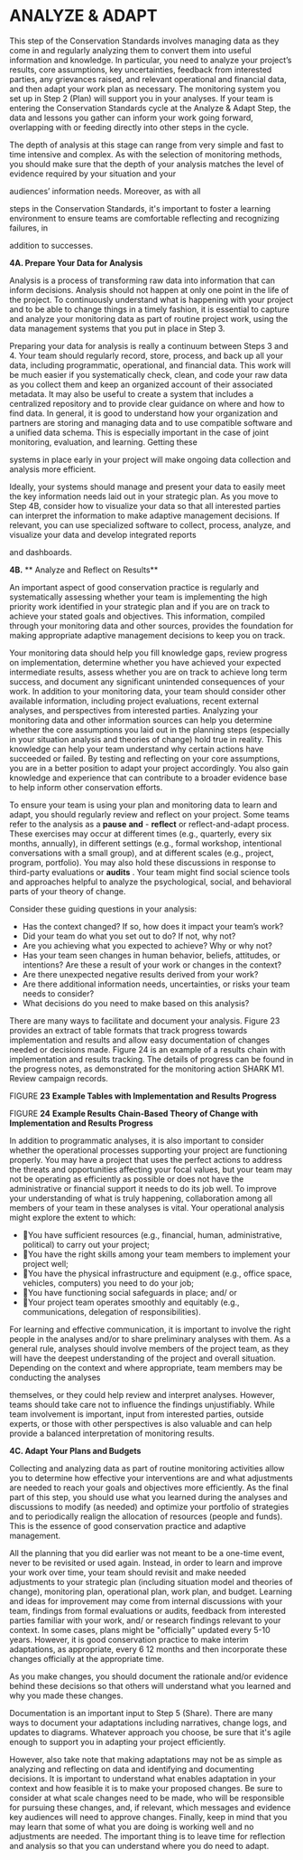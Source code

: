 # ANALYZE & ADAPT

This step of the Conservation Standards involves managing data as they come
in and regularly analyzing them to convert them into useful information and
knowledge. In particular, you need to analyze your project’s results, core
assumptions, key uncertainties, feedback from interested parties, any grievances
raised, and relevant operational and financial data, and then adapt your work
plan as necessary. The monitoring system you set up in Step 2 (Plan) will support
you in your analyses. If your team is entering the Conservation Standards cycle at
the Analyze & Adapt Step, the data and lessons you gather can inform your work
going forward, overlapping with or feeding directly into other steps in the cycle.


The depth of analysis at this stage can range from
very simple and fast to time intensive and complex. As
with the selection of monitoring methods, you should
make sure that the depth of your analysis matches the
level of evidence required by your situation and your


audiences’ information needs. Moreover, as with all

steps in the Conservation Standards, it's important
to foster a learning environment to ensure teams are
comfortable reflecting and recognizing failures, in

addition to successes.

**4A. Prepare Your Data for Analysis**

Analysis is a process of transforming raw data into
information that can inform decisions. Analysis
should not happen at only one point in the life of
the project. To continuously understand what
is happening with your project and to be able to
change things in a timely fashion, it is essential to
capture and analyze your monitoring data as part of
routine project work, using the data management
systems that you put in place in Step 3.

Preparing your data for analysis is really a continuum
between Steps 3 and 4. Your team should regularly
record, store, process, and back up all your
data, including programmatic, operational, and
financial data. This work will be much easier if you
systematically check, clean, and code your raw
data as you collect them and keep an organized
account of their associated metadata. It may
also be useful to create a system that includes a
centralized repository and to provide clear guidance
on where and how to find data. In general, it is
good to understand how your organization and
partners are storing and managing data and to use
compatible software and a unified data schema.
This is especially important in the case of joint
monitoring, evaluation, and learning. Getting these


systems in place early in your project will make
ongoing data collection and analysis more efficient.

Ideally, your systems should manage and present your
data to easily meet the key information needs laid out
in your strategic plan. As you move to Step 4B, consider
how to visualize your data so that all interested parties
can interpret the information to make adaptive
management decisions. If relevant, you can use
specialized software to collect, process, analyze, and
visualize your data and develop integrated reports

and dashboards.

**4B.** ** Analyze and Reflect on Results**

An important aspect of good conservation practice is regularly and systematically assessing whether your team is implementing the high priority work identified in your strategic plan and if you are on track to achieve your stated goals and objectives. This information, compiled through your monitoring data and other sources, provides the foundation for making appropriate adaptive management decisions to keep you on track.

Your monitoring data should help you fill knowledge gaps, review progress on implementation, determine whether you have achieved your expected intermediate results, assess whether you are on track to achieve long term success, and document any significant unintended consequences of your work. In addition to your monitoring data, your team should consider other available information, including project evaluations, recent external analyses, and perspectives from interested parties. Analyzing your monitoring data and other information sources can help you determine whether the core assumptions you laid out in the planning steps (especially in your situation analysis and theories of change) hold true in reality. This knowledge can help your team understand why certain actions have succeeded or failed. By testing and reflecting on your core assumptions, you are in a better position to adapt your project accordingly. You also gain knowledge and experience that can contribute to a broader evidence base to help inform other conservation efforts.

To ensure your team is using your plan and monitoring data to learn and adapt, you should regularly review and reflect on your project. Some teams refer to the analysis as a **pause** **and** - **reflect** or reflect-and-adapt process. These exercises may occur at different times (e.g., quarterly, every six months, annually), in different settings (e.g., formal workshop, intentional conversations with a small group), and at different scales (e.g., project, program, portfolio). You may also hold these discussions in response to third-party evaluations or **audits** . Your team might find social science tools and approaches helpful to analyze the psychological, social, and behavioral parts of your theory of change.


Consider these guiding questions in your analysis:

- Has the context changed? If so, how does it impact
your team’s work?
- Did your team do what you set out to do? If not,
why not?
- Are you achieving what you expected to achieve?
Why or why not?
-  Has your team seen changes in human behavior,
beliefs, attitudes, or intentions? Are these a
result of your work or changes in the context?
- Are there unexpected negative results derived from
your work?
- Are there additional information needs,
uncertainties, or risks your team needs to consider?
- What decisions do you need to make based on this
analysis?

There are many ways to facilitate and document your analysis. Figure 23 provides an extract of table formats that track progress towards implementation and results and allow easy documentation of changes needed or decisions made. Figure 24 is an example of a results chain with implementation and results tracking. The details of progress can be found in the progress notes, as demonstrated for the monitoring action SHARK M1. Review campaign records.

FIGURE **23** **Example Tables with Implementation and Results Progress**



FIGURE **24** **Example Results** **Chain-Based Theory of Change with Implementation and Results Progress**

In addition to programmatic analyses, it is also important to consider whether the operational processes supporting your project are functioning properly. You may have a project that uses the perfect actions to address the threats and opportunities affecting your focal values, but your team may not be operating as efficiently as possible or does not have the administrative or financial support it needs to do its job well. To improve your understanding of what is truly happening, collaboration among all members of your team in these analyses is vital. Your operational analysis might explore the extent to which:

-  You have sufficient resources (e.g., financial, human,
administrative, political) to carry out your project;
-  You have the right skills among your team members
to implement your project well;
-  You have the physical infrastructure and equipment
(e.g., office space, vehicles, computers) you need to
do your job;
-  You have functioning social safeguards in place; and/
or
-  Your project team operates smoothly and
equitably (e.g., communications, delegation of
responsibilities).

For learning and effective communication, it is
important to involve the right people in the analyses
and/or to share preliminary analyses with them. As
a general rule, analyses should involve members
of the project team, as they will have the deepest
understanding of the project and overall situation.
Depending on the context and where appropriate,
team members may be conducting the analyses


themselves, or they could help review and interpret
analyses. However, teams should take care not to
influence the findings unjustifiably. While team
involvement is important, input from interested
parties, outside experts, or those with other
perspectives is also valuable and can help provide a
balanced interpretation of monitoring results.

**4C. Adapt Your Plans and Budgets**

Collecting and analyzing data as part of routine monitoring activities allow you to determine how effective your interventions are and what adjustments are needed to reach your goals and objectives more efficiently. As the final part of this step, you should use what you learned during the analyses and discussions to modify (as needed) and optimize your portfolio of strategies and to periodically realign the allocation of resources (people and funds). This is the essence of good conservation practice and adaptive management.

All the planning that you did earlier was not meant to be a one-time event, never to be revisited or used again. Instead, in order to learn and improve your work over time, your team should revisit and make needed adjustments to your strategic plan (including situation model and theories of change), monitoring plan, operational plan, work plan, and budget. Learning and ideas for improvement may come from internal discussions with your team, findings from formal evaluations or audits, feedback from interested parties familiar with your work, and/ or research findings relevant to your context. In some cases, plans might be "officially" updated every 5-10 years. However, it is good conservation practice to make interim adaptations, as appropriate, every 6 12 months and then incorporate these changes officially at the appropriate time.

As you make changes, you should document the rationale and/or evidence behind these decisions so that others will understand what you learned and why you made these changes.

Documentation is an important input to Step 5 (Share). There are many ways to document your adaptations including narratives, change logs, and updates to diagrams. Whatever approach you choose, be sure that it's agile enough to support you in adapting your project efficiently.

However, also take note that making adaptations may not be as simple as analyzing and reflecting on data and identifying and documenting decisions. It is important to understand what enables adaptation in your context and how feasible it is to make your proposed changes. Be sure to consider at what scale changes need to be made, who will be responsible for pursuing these changes, and, if relevant, which messages and evidence key audiences will need to approve changes. Finally, keep in mind that you may learn that some of what you are doing is working well and no adjustments are needed. The important thing is to leave time for reflection and analysis so that you can understand where you do need to adapt.